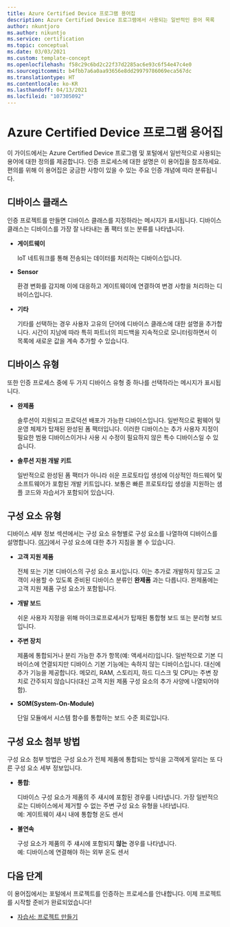```yaml
---
title: Azure Certified Device 프로그램 용어집
description: Azure Certified Device 프로그램에서 사용되는 일반적인 용어 목록
author: nkuntjoro
ms.author: nikuntjo
ms.service: certification
ms.topic: conceptual
ms.date: 03/03/2021
ms.custom: template-concept
ms.openlocfilehash: f58c29c6bd2c22f37d2285ac6e93c6f54e47c4e0
ms.sourcegitcommit: b4fbb7a6a0aa93656e8dd29979786069eca567dc
ms.translationtype: HT
ms.contentlocale: ko-KR
ms.lasthandoff: 04/13/2021
ms.locfileid: "107305092"
---
```

# <a name="azure-certified-device-program-glossary"></a>Azure Certified Device 프로그램 용어집

이 가이드에서는 Azure Certified Device 프로그램 및 포털에서 일반적으로 사용되는 용어에 대한 정의를 제공합니다. 인증 프로세스에 대한 설명은 이 용어집을 참조하세요. 편의를 위해 이 용어집은 궁금한 사항이 있을 수 있는 주요 인증 개념에 따라 분류됩니다.

## <a name="device-class"></a>디바이스 클래스

인증 프로젝트를 만들면 디바이스 클래스를 지정하라는 메시지가 표시됩니다. 디바이스 클래스는 디바이스를 가장 잘 나타내는 폼 팩터 또는 분류를 나타냅니다.

- **게이트웨이**

    IoT 네트워크를 통해 전송되는 데이터를 처리하는 디바이스입니다.

- **Sensor**

    환경 변화를 감지해 이에 대응하고 게이트웨이에 연결하여 변경 사항을 처리하는 디바이스입니다.

- **기타**

    기타를 선택하는 경우 사용자 고유의 단어에 디바이스 클래스에 대한 설명을 추가합니다. 시간이 지남에 따라 특히 파트너의 피드백을 지속적으로 모니터링하면서 이 목록에 새로운 값을 계속 추가할 수 있습니다.

## <a name="device-type"></a>디바이스 유형

또한 인증 프로세스 중에 두 가지 디바이스 유형 중 하나를 선택하라는 메시지가 표시됩니다.

- **완제품**

    솔루션이 지원되고 프로덕션 배포가 가능한 디바이스입니다. 일반적으로 펌웨어 및 운영 체제가 탑재된 완성된 폼 팩터입니다. 이러한 디바이스는 추가 사용자 지정이 필요한 범용 디바이스이거나 사용 시 수정이 필요하지 않은 특수 디바이스일 수 있습니다.
- **솔루션 지원 개발 키트**

    일반적으로 완성된 폼 팩터가 아니라 쉬운 프로토타입 생성에 이상적인 하드웨어 및 소프트웨어가 포함된 개발 키트입니다. 보통은 빠른 프로토타입 생성을 지원하는 샘플 코드와 자습서가 포함되어 있습니다.

## <a name="component-type"></a>구성 요소 유형

디바이스 세부 정보 섹션에서는 구성 요소 유형별로 구성 요소를 나열하여 디바이스를 설명합니다. [여기](./how-to-using-the-components-feature.md)에서 구성 요소에 대한 추가 지침을 볼 수 있습니다.

- **고객 지원 제품**

    전체 또는 기본 디바이스의 구성 요소 표시입니다. 이는 추가로 개발하지 않고도 고객이 사용할 수 있도록 준비된 디바이스 분류인 **완제품** 과는 다릅니다. 완제품에는 고객 지원 제품 구성 요소가 포함됩니다.
- **개발 보드**

    쉬운 사용자 지정을 위해 마이크로프로세서가 탑재된 통합형 보드 또는 분리형 보드입니다.
- **주변 장치**

    제품에 통합되거나 분리 가능한 추가 항목(예: 액세서리)입니다. 일반적으로 기본 디바이스에 연결되지만 디바이스 기본 기능에는 속하지 않는 디바이스입니다. 대신에 추가 기능을 제공합니다. 메모리, RAM, 스토리지, 하드 디스크 및 CPU는 주변 장치로 간주되지 않습니다(대신 고객 지원 제품 구성 요소의 추가 사양에 나열되어야 함).
- **SOM(System-On-Module)**  

    단일 모듈에서 시스템 함수를 통합하는 보드 수준 회로입니다.

## <a name="component-attachment-method"></a>구성 요소 첨부 방법

구성 요소 첨부 방법은 구성 요소가 전체 제품에 통합되는 방식을 고객에게 알리는 또 다른 구성 요소 세부 정보입니다.

- **통합**:
 
    디바이스 구성 요소가 제품의 주 섀시에 포함된 경우를 나타냅니다. 가장 일반적으로는 디바이스에서 제거할 수 없는 주변 구성 요소 유형을 나타냅니다.  
    예: 게이트웨이 섀시 내에 통합형 온도 센서

- **불연속**

    구성 요소가 제품의 주 섀시에 포함되지 **않는** 경우를 나타냅니다.  
    예: 디바이스에 연결해야 하는 외부 온도 센서


## <a name="next-steps"></a>다음 단계

이 용어집에서는 포털에서 프로젝트를 인증하는 프로세스를 안내합니다. 이제 프로젝트를 시작할 준비가 완료되었습니다!
- [자습서: 프로젝트 만들기](./tutorial-01-creating-your-project.md)
